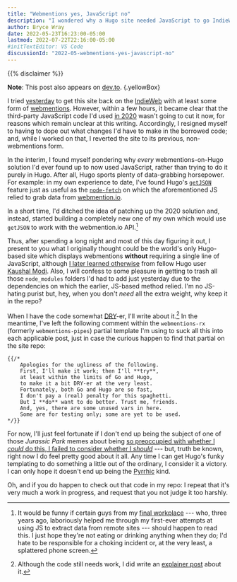 ```yaml
---
title: "Webmentions yes, JavaScript no"
description: "I wondered why a Hugo site needed JavaScript to go IndieWebbin’. I decided it didn’t."
author: Bryce Wray
date: 2022-05-23T16:23:00-05:00
lastmod: 2022-07-22T22:16:00-05:00
#initTextEditor: VS Code
discussionId: "2022-05-webmentions-yes-javascript-no"
---
```


{{% disclaimer %}}
<br />

**Note**: This post also appears on [dev.to](https://dev.to/brycewray/webmentions-yes-javascript-no-ho6).
{.yellowBox}

I tried [yesterday](/posts/2022/05/checking-out-indieweb-again/) to get this site back on the [IndieWeb](https://indieweb.org/) with at least some form of [webmentions](https://indieweb.org/Webmention). However, within a few hours, it became clear that the third-party JavaScript code I'd used [in 2020](/posts/2020/04/webmentions-three-ssgs-3/) wasn't going to cut it now, for reasons which remain unclear at this writing. Accordingly, I resigned myself to having to dope out what changes I'd have to make in the borrowed code; and, while I worked on that, I reverted the site to its previous, non-webmentions form.

In the interim, I found myself pondering why *every* webmentions-on-Hugo solution I'd ever found up to now used JavaScript, rather than trying to do it purely in Hugo. After all, Hugo sports plenty of data-grabbing horsepower. For example: in my own experience to date, I've found Hugo's [`getJSON`](https://gohugo.io/templates/data-templates/#get-remote-data) feature just as useful as the [`node-fetch`](https://github.com/node-fetch/node-fetch) on which the aforementioned JS relied to grab data from [webmention.io](https://webmention.io).

In a short time, I'd ditched the idea of patching up the 2020 solution and, instead, started building a completely new one of my own which would use `getJSON` to work with the webmention.io API.[^JS_API]

[^JS_API]: It would be funny if certain guys from my [final workplace](/posts/2021/09/transition/) --- who, three years ago, laboriously helped me through my first-ever attempts at using JS to extract data from remote sites --- should happen to read this. I just hope they're not eating or drinking anything when they do; I'd hate to be responsible for a choking incident or, at the very least, a splattered phone screen.

Thus, after spending a long night and most of this day figuring it out, I present to you what I originally thought could be the world's only Hugo-based site which displays webmentions **without** requiring a single line of JavaScript, although [I later learned otherwise](https://gitlab.com/kaushalmodi/hugo-theme-refined/-/blob/master/layouts/partials/webmention_rcv.html) from fellow Hugo user [Kaushal Modi](https://twitter.com/kaushalmodi/). Also, I will confess to some pleasure in getting to trash all those `node_modules` folders I'd had to add just yesterday due to the dependencies on which the earlier, JS-based method relied. I'm no JS-hating purist but, hey, when you don't *need* all the extra weight, why keep it in the repo?

When I have the code somewhat [DRY](https://en.wikipedia.org/wiki/Don%27t_repeat_yourself)-er, I'll write about it.[^explainer] In the meantime, I've left the following comment within the `webmentions-rx` (formerly `webmentions-pipes`) partial template I'm using to suck all this into each applicable post, just in case the curious happen to find that partial on the site repo:

[^explainer]: Although the code still needs work, I did write an [explainer post](/posts/2022/05/webmentions-yes-javascript-no-the-code/) about it.

```go-html-template
{{/*
	Apologies for the ugliness of the following.
	First, I'll make it work; then I'll **try**,
	at least within the limits of Go and Hugo,
	to make it a bit DRY-er at the very least.
	Fortunately, both Go and Hugo are so fast,
	I don't pay a (real) penalty for this spaghetti.
	But I **do** want to do better. Trust me, friends.
	And, yes, there are some unused vars in here.
	Some are for testing only; some are yet to be used.
*/}}
```

For now, I'll just feel fortunate if I don't end up being the subject of one of those *Jurassic Park* memes about being [so preoccupied with whether I *could* do this, I failed to consider whether I *should*](https://quotegeek.com/quotes-from-movies/jurassic-park/397/) --- but, truth be known, right now I do feel pretty good about it all. Any time I can get Hugo's funky templating to do something a little out of the ordinary, I consider it a victory. I can only hope it doesn't end up being the [Pyrrhic](https://www.merriam-webster.com/words-at-play/pyrrhic-victory-meaning) kind.

Oh, and if you do happen to check out that code in my repo: I repeat that it's very much a work in progress, and request that you not judge it too harshly.

